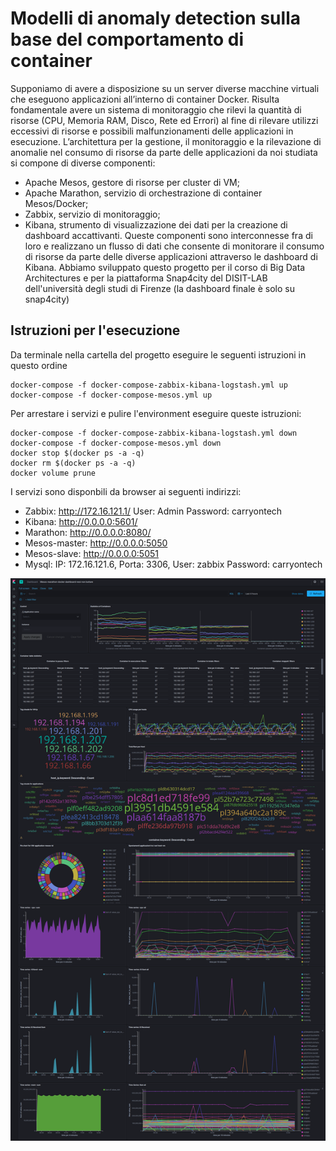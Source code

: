 # Modelli di anomaly detection sulla base del comportamento di container
Supponiamo di avere a disposizione su un server diverse macchine virtuali che
eseguono applicazioni all’interno di container Docker. Risulta fondamentale avere un
sistema di monitoraggio che rilevi la quantità di risorse (CPU, Memoria RAM, Disco,
Rete ed Errori) al fine di rilevare utilizzi eccessivi di risorse e possibili malfunzionamenti
delle applicazioni in esecuzione. L’architettura per la gestione, il monitoraggio e
la rilevazione di anomalie nel consumo di risorse da parte delle applicazioni da noi
studiata si compone di diverse componenti:
* Apache Mesos, gestore di risorse per cluster di VM;
* Apache Marathon, servizio di orchestrazione di container Mesos/Docker;
* Zabbix, servizio di monitoraggio;
* Kibana, strumento di visualizzazione dei dati per la creazione di dashboard accattivanti. 
Queste componenti sono interconnesse fra di loro e realizzano un flusso di dati
che consente di monitorare il consumo di risorse da parte delle diverse applicazioni
attraverso le dashboard di Kibana.
Abbiamo sviluppato questo progetto per il corso di Big Data Architectures e per la piattaforma Snap4city del DISIT-LAB 
dell'università degli studi di Firenze (la dashboard finale è solo su snap4city)


## Istruzioni per l'esecuzione
Da terminale nella cartella del progetto eseguire le seguenti istruzioni in questo ordine
```
docker-compose -f docker-compose-zabbix-kibana-logstash.yml up
docker-compose -f docker-compose-mesos.yml up
```

Per arrestare i servizi  e pulire l'environment eseguire queste istruzioni:
```
docker-compose -f docker-compose-zabbix-kibana-logstash.yml down
docker-compose -f docker-compose-mesos.yml down
docker stop $(docker ps -a -q)
docker rm $(docker ps -a -q)
docker volume prune
```

I servizi sono disponbili da browser ai seguenti indirizzi:
* Zabbix: http://172.16.121.1/ User: Admin Password: carryontech
* Kibana: http://0.0.0.0:5601/ 
* Marathon: http://0.0.0.0:8080/
* Mesos-master: http://0.0.0.0:5050
* Mesos-slave: http://0.0.0.0:5051
* Mysql: IP: 172.16.121.6, Porta: 3306, User: zabbix Password: carryontech


![dashboard](https://raw.githubusercontent.com/MattBlue92/progetto-Big-data-architectures-2021/main/img/dashboard_snap4city.png)

